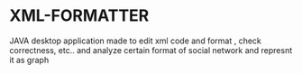 # XML-FORMATTER
JAVA desktop application made to edit xml code and format , check correctness, etc.. and analyze certain format of social network and represnt it as graph 
